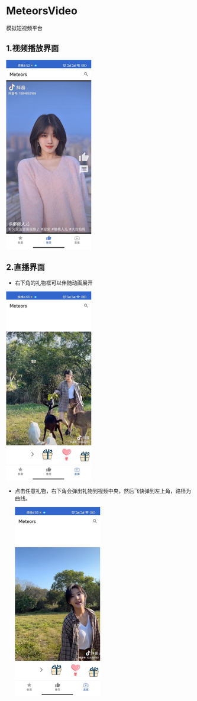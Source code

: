# MeteorsVideo
模拟短视频平台

## 1.视频播放界面

<img src="https://github.com/fjxplus/MeteorsVideo/blob/main/%E6%92%AD%E6%94%BE%E7%BD%91%E7%BB%9C%E8%A7%86%E9%A2%91.png" alt="播放网络视频" style="zoom:50%;" />

## 2.直播界面

- 右下角的礼物框可以伴随动画展开

<img src="https://github.com/fjxplus/MeteorsVideo/blob/main/%E9%80%81%E7%A4%BC%E7%89%A9.png" alt="送礼物" style="zoom: 50%;" />

- 点击任意礼物，右下角会弹出礼物到视频中央，然后飞快弹到左上角，路径为曲线。

  <img src="https://github.com/fjxplus/MeteorsVideo/blob/main/%E9%80%81%E7%A4%BC%E7%89%A91.png" alt="送礼物1" style="zoom:50%;" />
